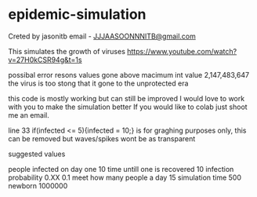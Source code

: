 # epidemic-simulation

Creted by jasonitb
email - JJJAASOONNNITB@gmail.com

This simulates the growth of viruses
https://www.youtube.com/watch?v=27H0kCSR94g&t=1s

possibal error resons
values gone above macimum int value 2,147,483,647
the virus is too stong that it gone to the unprotected era

this code is mostly working but can still be improved
I would love to work with you to make the simulation better
If you would like to colab just shoot me an email.

line 33
if(infected <= 5){infected = 10;}
is for graghing purposes only,
this can be removed but waves/spikes wont be as transparent

suggested values

people infected on day one
10
time untill one is recovered
10
infection probability 0.XX
0.1
meet how many people a day
15
simulation time
500
newborn
1000000
